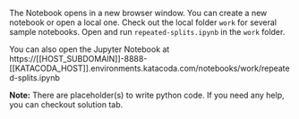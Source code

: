 The Notebook opens in a new browser window. You can create a new notebook or open a local one. Check out the local folder `work` for several sample notebooks. Open and run `repeated-splits.ipynb` in the `work` folder.

You can also open the Jupyter Notebook at https://[[HOST_SUBDOMAIN]]-8888-[[KATACODA_HOST]].environments.katacoda.com/notebooks/work/repeated-splits.ipynb

**Note:**
There are placeholder(s) to write python code. If you need any help, you can checkout solution tab.